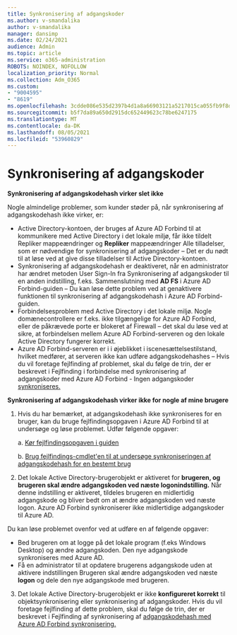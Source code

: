 ```yaml
---
title: Synkronisering af adgangskoder
ms.author: v-smandalika
author: v-smandalika
manager: dansimp
ms.date: 02/24/2021
audience: Admin
ms.topic: article
ms.service: o365-administration
ROBOTS: NOINDEX, NOFOLLOW
localization_priority: Normal
ms.collection: Adm_O365
ms.custom:
- "9004595"
- "8619"
ms.openlocfilehash: 3cdde086e535d2397b4d1a8a66903121a5217015ca055fb9f8d025b0842f044b
ms.sourcegitcommit: b5f7da89a650d2915dc652449623c78be6247175
ms.translationtype: MT
ms.contentlocale: da-DK
ms.lasthandoff: 08/05/2021
ms.locfileid: "53960829"
---
```

# <a name="password-synchronization"></a>Synkronisering af adgangskoder

**Synkronisering af adgangskodehash virker slet ikke**

Nogle almindelige problemer, som kunder støder på, når synkronisering af adgangskodehash ikke virker, er:

- Active Directory-kontoen, der bruges af Azure AD Forbind til at kommunikere  med Active Directory i det lokale miljø, får ikke tildelt Repliker mappeændringer og **Repliker** mappeændringer Alle tilladelser, som er nødvendige for synkronisering af adgangskoder – Det er du nødt til at løse ved at give disse tilladelser til Active Directory-kontoen.
- Synkronisering af adgangskodehash er deaktiveret, når  en administrator har ændret metoden User Sign-In fra Synkronisering af adgangskoder til en anden indstilling, f.eks. Sammenslutning med **AD FS** i Azure AD Forbind-guiden – Du kan løse dette problem ved at genaktivere funktionen til synkronisering af adgangskodehash i Azure AD Forbind-guiden. 
- Forbindelsesproblem med Active Directory i det lokale miljø. Nogle domænecontrollere er f.eks. ikke tilgængelige for [](https://docs.microsoft.com/azure/active-directory/hybrid/reference-connect-ports) Azure AD Forbind, eller de påkrævede porte er blokeret af Firewall – det skal du løse ved at sikre, at forbindelsen mellem Azure AD Forbind-serveren og den lokale Active Directory fungerer korrekt.
- Azure AD Forbind-serveren er i i øjeblikket i iscenesættelsestilstand, hvilket medfører, at serveren ikke kan udføre adgangskodehashes – Hvis du vil foretage fejlfinding af problemet, skal du følge de trin, der er beskrevet i Fejlfinding i forbindelse med synkronisering af adgangskoder med Azure AD Forbind - Ingen adgangskoder [synkroniseres.](https://docs.microsoft.com/azure/active-directory/hybrid/tshoot-connect-password-hash-synchronization)

**Synkronisering af adgangskodehash virker ikke for nogle af mine brugere**

1. Hvis du har bemærket, at adgangskodehash ikke  synkroniseres for en bruger, kan du bruge fejlfindingsopgaven i Azure AD Forbind til at undersøge og løse problemet. Udfør følgende opgaver:

    a. [Kør fejlfindingsopgaven i guiden](https://docs.microsoft.com/azure/active-directory/hybrid/tshoot-connect-objectsync)

    b. [Brug fejlfindings-cmdlet'en til at undersøge synkroniseringen af adgangskodehash for en bestemt brug](https://docs.microsoft.com/azure/active-directory/hybrid/tshoot-connect-password-hash-synchronization)

2. Det lokale Active Directory-brugerobjekt er aktiveret for **brugeren, og brugeren skal ændre adgangskoden ved næste logonindstilling.** Når denne indstilling er aktiveret, tildeles brugeren en midlertidig adgangskode og bliver bedt om at ændre adgangskoden ved næste logon. Azure AD Forbind synkroniserer ikke midlertidige adgangskoder til Azure AD.

Du kan løse problemet ovenfor ved at udføre en af følgende opgaver:

- Bed brugeren om at logge på det lokale program (f.eks Windows Desktop) og ændre adgangskoden. Den nye adgangskode synkroniseres med Azure AD.
- Få en administrator til at opdatere brugerens adgangskode uden at aktivere indstillingen Brugeren skal ændre adgangskoden ved næste **logon** og dele den nye adgangskode med brugeren.

3. Det lokale Active Directory-brugerobjekt er ikke **konfigureret korrekt** til objektsynkronisering eller synkronisering af adgangskoder. Hvis du vil foretage fejlfinding af dette problem, skal du følge de trin, der er beskrevet i Fejlfinding af synkronisering af [adgangskodehash med Azure AD Forbind synkronisering.](https://docs.microsoft.com/azure/active-directory/hybrid/tshoot-connect-password-hash-synchronization)







